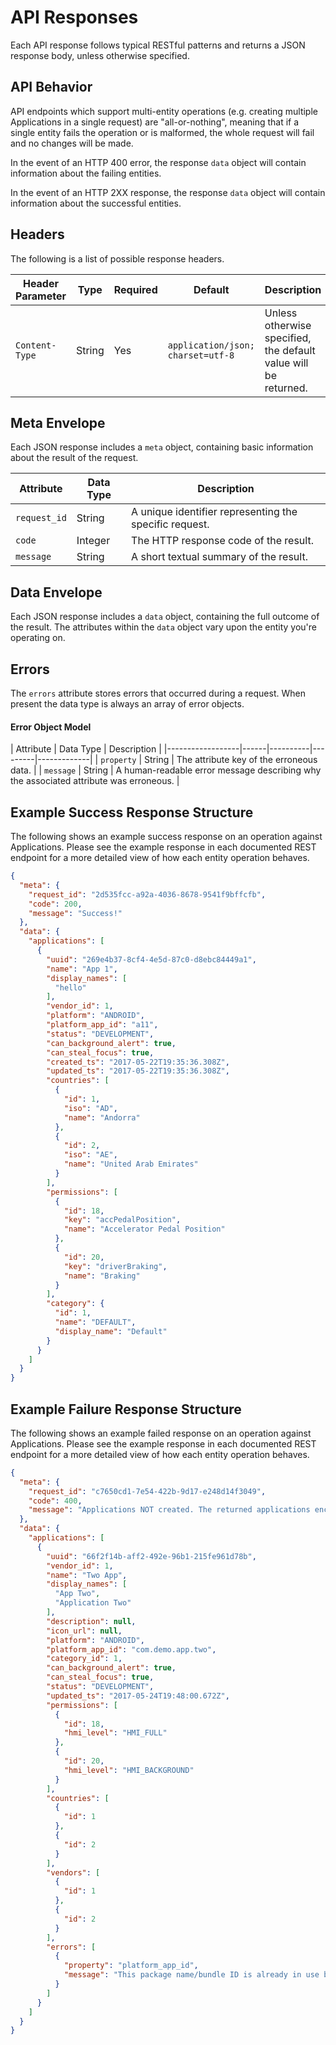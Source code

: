 # API Responses
Each API response follows typical RESTful patterns and returns a JSON response body, unless otherwise specified.

## API Behavior
API endpoints which support multi-entity operations (e.g. creating multiple Applications in a single request) are "all-or-nothing", meaning that if a single entity fails the operation or is malformed, the whole request will fail and no changes will be made.

In the event of an HTTP 400 error, the response `data` object will contain information about the failing entities.

In the event of an HTTP 2XX response, the response `data` object will contain information about the successful entities.

## Headers
The following is a list of possible response headers.

| Header Parameter | Type | Required | Default | Description |
|------------------|------|----------|---------|-------------|
| `Content-Type` | String | Yes | ```application/json; charset=utf-8``` | Unless otherwise specified, the default value will be returned. |


## Meta Envelope
Each JSON response includes a `meta` object, containing basic information about the result of the request.

| Attribute | Data Type | Description |
|-----------|-----------|-------------|
| `request_id` | String | A unique identifier representing the specific request. |
| `code` | Integer | The HTTP response code of the result. |
| `message` | String | A short textual summary of the result. |

## Data Envelope
Each JSON response includes a `data` object, containing the full outcome of the result. The attributes within the `data` object vary upon the entity you're operating on.

## Errors
The ```errors``` attribute stores errors that occurred during a request.  When present the data type is always an array of error objects.

#### Error Object Model
| Attribute | Data Type | Description |
|------------------|------|----------|---------|-------------|
| `property` | String | The attribute key of the erroneous data. |
| `message` | String | A human-readable error message describing why the associated attribute was erroneous. |

## Example Success Response Structure
The following shows an example success response on an operation against Applications. Please see the example response in each documented REST endpoint for a more detailed view of how each entity operation behaves.
```json
{
  "meta": {
    "request_id": "2d535fcc-a92a-4036-8678-9541f9bffcfb",
    "code": 200,
    "message": "Success!"
  },
  "data": {
    "applications": [
      {
        "uuid": "269e4b37-8cf4-4e5d-87c0-d8ebc84449a1",
        "name": "App 1",
        "display_names": [
          "hello"
        ],
        "vendor_id": 1,
        "platform": "ANDROID",
        "platform_app_id": "a11",
        "status": "DEVELOPMENT",
        "can_background_alert": true,
        "can_steal_focus": true,
        "created_ts": "2017-05-22T19:35:36.308Z",
        "updated_ts": "2017-05-22T19:35:36.308Z",
        "countries": [
          {
            "id": 1,
            "iso": "AD",
            "name": "Andorra"
          },
          {
            "id": 2,
            "iso": "AE",
            "name": "United Arab Emirates"
          }
        ],
        "permissions": [
          {
            "id": 18,
            "key": "accPedalPosition",
            "name": "Accelerator Pedal Position"
          },
          {
            "id": 20,
            "key": "driverBraking",
            "name": "Braking"
          }
        ],
        "category": {
          "id": 1,
          "name": "DEFAULT",
          "display_name": "Default"
        }
      }
    ]
  }
}
```

## Example Failure Response Structure
The following shows an example failed response on an operation against Applications. Please see the example response in each documented REST endpoint for a more detailed view of how each entity operation behaves.
```json
{
  "meta": {
    "request_id": "c7650cd1-7e54-422b-9d17-e248d14f3049",
    "code": 400,
    "message": "Applications NOT created. The returned applications encountered an error."
  },
  "data": {
    "applications": [
      {
        "uuid": "66f2f14b-aff2-492e-96b1-215fe961d78b",
        "vendor_id": 1,
        "name": "Two App",
        "display_names": [
          "App Two",
          "Application Two"
        ],
        "description": null,
        "icon_url": null,
        "platform": "ANDROID",
        "platform_app_id": "com.demo.app.two",
        "category_id": 1,
        "can_background_alert": true,
        "can_steal_focus": true,
        "status": "DEVELOPMENT",
        "updated_ts": "2017-05-24T19:48:00.672Z",
        "permissions": [
          {
            "id": 18,
            "hmi_level": "HMI_FULL"
          },
          {
            "id": 20,
            "hmi_level": "HMI_BACKGROUND"
          }
        ],
        "countries": [
          {
            "id": 1
          },
          {
            "id": 2
          }
        ],
        "vendors": [
          {
            "id": 1
          },
          {
            "id": 2
          }
        ],
        "errors": [
          {
            "property": "platform_app_id",
            "message": "This package name/bundle ID is already in use by another application"
          }
        ]
      }
    ]
  }
}
```
